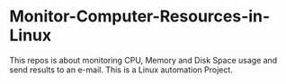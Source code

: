 # Monitor-Computer-Resources-in-Linux
This repos is about monitoring CPU, Memory and Disk Space usage and send results to an e-mail. This is a Linux automation Project.
